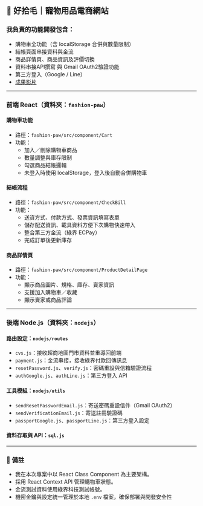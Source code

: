 ## 🐾 好拾毛｜寵物用品電商網站

### 我負責的功能開發包含：
- 購物車全功能（含 localStorage 合併與數量限制）
- 結帳頁面串接資料與金流
- 商品詳情頁、商品資訊及評價切換
- 資料串接API撰寫 與 Gmail OAuth2驗證功能
- 第三方登入（Google / Line）
- [成果影片](https://youtu.be/kx9S5Cx6ZzM)


---

### 前端 React（資料夾：`fashion-paw`）

#### 購物車功能
- 路徑：`fashion-paw/src/component/Cart`
- 功能：
  - 加入／刪除購物車商品
  - 數量調整與庫存限制
  - 勾選商品結帳邏輯
  - 未登入時使用 localStorage，登入後自動合併購物車

#### 結帳流程
- 路徑：`fashion-paw/src/component/CheckBill`
- 功能：
  - 送貨方式、付款方式、發票資訊填寫表單
  - 儲存配送資訊、載具資料方便下次購物快速帶入
  - 整合第三方金流（綠界 ECPay）
  - 完成訂單後更新庫存

#### 商品詳情頁
- 路徑：`fashion-paw/src/component/ProductDetailPage`
- 功能：
  - 顯示商品圖片、規格、庫存、賣家資訊
  - 支援加入購物車／收藏
  - 顯示賣家或商品評論

---

### 後端 Node.js（資料夾：`nodejs`）

#### 路由設定：`nodejs/routes`
- `cvs.js`：接收超商地圖門市資料並重導回前端
- `payment.js`：金流串接，接收綠界付款回傳訊息
- `resetPassword.js`、`verify.js`：密碼重設與信箱驗證流程
- `authGoogle.js`、`authLine.js`：第三方登入 API

#### 工具模組：`nodejs/utils`
- `sendResetPasswordEmail.js`：寄送密碼重設信件（Gmail OAuth2）
- `sendVerificationEmail.js`：寄送註冊驗證碼
- `passportGoogle.js`、`passportLine.js`：第三方登入設定

#### 資料存取與 API：`sql.js`

---

### 📌 備註

- 我在本次專案中以 React Class Component 為主要架構。
- 採用 React Context API 管理購物車狀態。
- 金流測試資料使用綠界科技測試帳號。
- 機密金鑰與設定統一管理於本地 `.env` 檔案，確保部署與開發安全性
